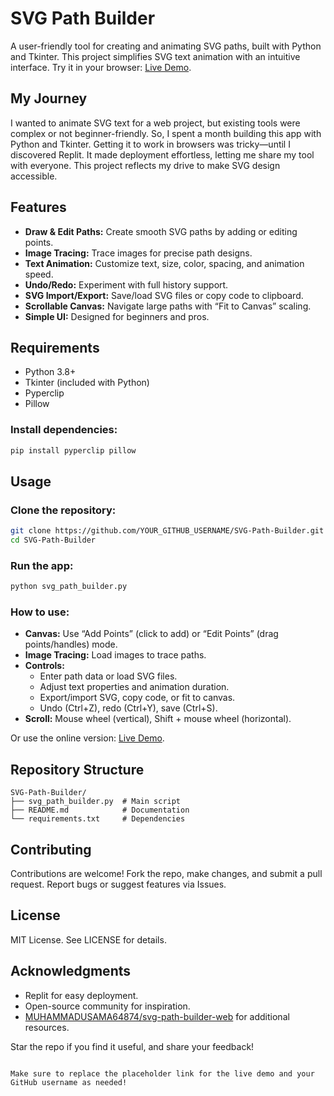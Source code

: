 
# SVG Path Builder

A user-friendly tool for creating and animating SVG paths, built with Python and Tkinter. This project simplifies SVG text animation with an intuitive interface. Try it in your browser: [Live Demo](https://378f265b-daba-45b5-ba5c-06982d414c07-00-a4nk31ax7h2l.spock.replit.dev/).

## My Journey

I wanted to animate SVG text for a web project, but existing tools were complex or not beginner-friendly. So, I spent a month building this app with Python and Tkinter. Getting it to work in browsers was tricky—until I discovered Replit. It made deployment effortless, letting me share my tool with everyone. This project reflects my drive to make SVG design accessible.

## Features

- **Draw & Edit Paths:** Create smooth SVG paths by adding or editing points.
- **Image Tracing:** Trace images for precise path designs.
- **Text Animation:** Customize text, size, color, spacing, and animation speed.
- **Undo/Redo:** Experiment with full history support.
- **SVG Import/Export:** Save/load SVG files or copy code to clipboard.
- **Scrollable Canvas:** Navigate large paths with “Fit to Canvas” scaling.
- **Simple UI:** Designed for beginners and pros.

## Requirements

- Python 3.8+
- Tkinter (included with Python)
- Pyperclip
- Pillow

### Install dependencies:

```bash
pip install pyperclip pillow
```

## Usage

### Clone the repository:

```bash
git clone https://github.com/YOUR_GITHUB_USERNAME/SVG-Path-Builder.git
cd SVG-Path-Builder
```

### Run the app:

```bash
python svg_path_builder.py
```

### How to use:

- **Canvas:** Use “Add Points” (click to add) or “Edit Points” (drag points/handles) mode.
- **Image Tracing:** Load images to trace paths.
- **Controls:**
  - Enter path data or load SVG files.
  - Adjust text properties and animation duration.
  - Export/import SVG, copy code, or fit to canvas.
  - Undo (Ctrl+Z), redo (Ctrl+Y), save (Ctrl+S).
- **Scroll:** Mouse wheel (vertical), Shift + mouse wheel (horizontal).

Or use the online version: [Live Demo](https://your-live-demo-link).

## Repository Structure

```
SVG-Path-Builder/
├── svg_path_builder.py  # Main script
├── README.md            # Documentation
└── requirements.txt     # Dependencies
```

## Contributing

Contributions are welcome! Fork the repo, make changes, and submit a pull request. Report bugs or suggest features via Issues.

## License

MIT License. See LICENSE for details.

## Acknowledgments

- Replit for easy deployment.
- Open-source community for inspiration.
- [MUHAMMADUSAMA64874/svg-path-builder-web](https://github.com/MUHAMMADUSAMA64874/svg-path-builder-web) for additional resources.

Star the repo if you find it useful, and share your feedback!
```

Make sure to replace the placeholder link for the live demo and your GitHub username as needed!
